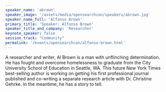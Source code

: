 ```yaml
---
speaker_name: 'abrown'
speaker_image: '/assets/media/opensearchcon/speakers/abrown.jpg'
speaker_name_full: 'Alfonso Brown'
primary_title: 'Speaker: Alfonso Brown'
speaker_title_and_company: 'Researcher'
keynote_speaker: false
session_track: "Community"
permalink: '/events/opensearchcon/alfonso-brown.html'
---
```


A researcher and writer, Al Brown is a man with unflinching determination. He has fought and overcome homelessness to graduate from the City University School of Education in Seattle, WA. This future New York Times best-selling author is working on getting his first professional journal published and co-writing a separate research article with Dr. Christine Gehrke. In the meantime, he has a story to tell.

